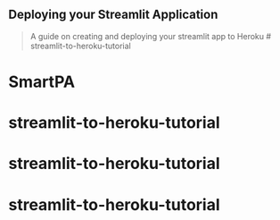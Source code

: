 ## Deploying your Streamlit Application
> A guide on creating and deploying your streamlit app to Heroku # streamlit-to-heroku-tutorial
# SmartPA
# streamlit-to-heroku-tutorial
# streamlit-to-heroku-tutorial
# streamlit-to-heroku-tutorial
